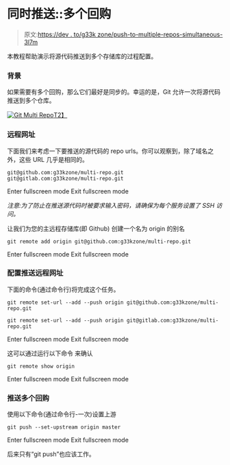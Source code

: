 # 同时推送::多个回购

> 原文:[https://dev . to/g33k zone/push-to-multiple-repos-simultaneous-3l7m](https://dev.to/g33kzone/push-to-multiple-repos-simultaneously-3l7m)

本教程帮助演示将源代码推送到多个存储库的过程配置。

### 背景

如果需要有多个回购，那么它们最好是同步的。幸运的是，Git 允许一次将源代码推送到多个仓库。

[![Git Multi Repo](../Images/e8526c5dcbf86d0f03d0acc0f618bb8c.png)T2】](https://2.bp.blogspot.com/-EYBE6CHprjg/W4O3ZR-1uhI/AAAAAAAAz6E/iQ-1-NXU_hIbECnTSEnIXT19AX9HHocbACLcBGAs/s1600/Multiple%2BRepo.PNG)

### 远程网址

下面我们来考虑一下要推送的源代码的 repo urls。你可以观察到，除了域名之外，这些 URL 几乎是相同的。

```
git@github.com:g33kzone/multi-repo.git
git@gitlab.com:g33kzone/multi-repo.git 
```

Enter fullscreen mode Exit fullscreen mode

*注意:为了防止在推送源代码时被要求输入密码，请确保为每个服务设置了 SSH 访问。*

让我们为您的主远程存储库(即 Github)
创建一个名为 origin 的别名

```
git remote add origin git@github.com:g33kzone/multi-repo.git 
```

Enter fullscreen mode Exit fullscreen mode

### 配置推送远程网址

下面的命令(通过命令行)将完成这个任务。

```
git remote set-url --add --push origin git@github.com:g33kzone/multi-repo.git

git remote set-url --add --push origin git@gitlab.com:g33kzone/multi-repo.git 
```

Enter fullscreen mode Exit fullscreen mode

这可以通过运行以下命令
来确认

```
git remote show origin 
```

Enter fullscreen mode Exit fullscreen mode

### 推送多个回购

使用以下命令(通过命令行-一次)设置上游

```
git push --set-upstream origin master 
```

Enter fullscreen mode Exit fullscreen mode

后来只有“git push”也应该工作。